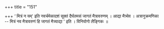 +++
title = "151"

+++
‘ मित्रं न यम्' इति नवर्चमेकादशं सूक्तं दैर्घतमसं जागतं मैत्रावरुणम् । आद्या मैत्र्येव । अत्रानुक्रमणिका -- मित्रं नव मैत्रावरुणं हि जागतं मैत्र्याद्या ' इति । विनियोगो लैङ्गिकः ॥